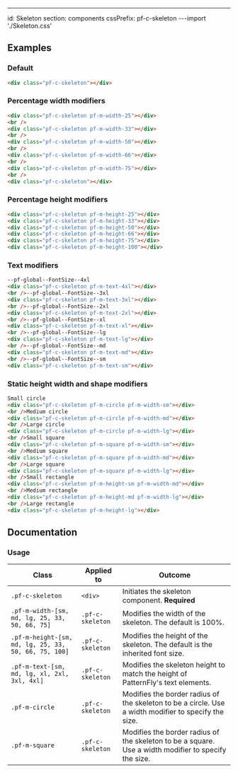 ---
id: Skeleton
section: components
cssPrefix: pf-c-skeleton
---import './Skeleton.css'

## Examples

### Default

```html
<div class="pf-c-skeleton"></div>

```

### Percentage width modifiers

```html
<div class="pf-c-skeleton pf-m-width-25"></div>
<br />
<div class="pf-c-skeleton pf-m-width-33"></div>
<br />
<div class="pf-c-skeleton pf-m-width-50"></div>
<br />
<div class="pf-c-skeleton pf-m-width-66"></div>
<br />
<div class="pf-c-skeleton pf-m-width-75"></div>
<br />
<div class="pf-c-skeleton"></div>

```

### Percentage height modifiers

```html
<div class="pf-c-skeleton pf-m-height-25"></div>
<div class="pf-c-skeleton pf-m-height-33"></div>
<div class="pf-c-skeleton pf-m-height-50"></div>
<div class="pf-c-skeleton pf-m-height-66"></div>
<div class="pf-c-skeleton pf-m-height-75"></div>
<div class="pf-c-skeleton pf-m-height-100"></div>

```

### Text modifiers

```html
--pf-global--FontSize--4xl
<div class="pf-c-skeleton pf-m-text-4xl"></div>
<br />--pf-global--FontSize--3xl
<div class="pf-c-skeleton pf-m-text-3xl"></div>
<br />--pf-global--FontSize--2xl
<div class="pf-c-skeleton pf-m-text-2xl"></div>
<br />--pf-global--FontSize--xl
<div class="pf-c-skeleton pf-m-text-xl"></div>
<br />--pf-global--FontSize--lg
<div class="pf-c-skeleton pf-m-text-lg"></div>
<br />--pf-global--FontSize--md
<div class="pf-c-skeleton pf-m-text-md"></div>
<br />--pf-global--FontSize--sm
<div class="pf-c-skeleton pf-m-text-sm"></div>

```

### Static height width and shape modifiers

```html
Small circle
<div class="pf-c-skeleton pf-m-circle pf-m-width-sm"></div>
<br />Medium circle
<div class="pf-c-skeleton pf-m-circle pf-m-width-md"></div>
<br />Large circle
<div class="pf-c-skeleton pf-m-circle pf-m-width-lg"></div>
<br />Small square
<div class="pf-c-skeleton pf-m-square pf-m-width-sm"></div>
<br />Medium square
<div class="pf-c-skeleton pf-m-square pf-m-width-md"></div>
<br />Large square
<div class="pf-c-skeleton pf-m-square pf-m-width-lg"></div>
<br />Small rectangle
<div class="pf-c-skeleton pf-m-height-sm pf-m-width-md"></div>
<br />Medium rectangle
<div class="pf-c-skeleton pf-m-height-md pf-m-width-lg"></div>
<br />Large rectangle
<div class="pf-c-skeleton pf-m-height-lg"></div>

```

## Documentation

### Usage

| Class                                                | Applied to       | Outcome                                                                                              |
| ---------------------------------------------------- | ---------------- | ---------------------------------------------------------------------------------------------------- |
| `.pf-c-skeleton`                                     | `<div>`          | Initiates the skeleton component. **Required**                                                       |
| `.pf-m-width-[sm, md, lg, 25, 33, 50, 66, 75]`       | `.pf-c-skeleton` | Modifies the width of the skeleton. The default is 100%.                                             |
| `.pf-m-height-[sm, md, lg, 25, 33, 50, 66, 75, 100]` | `.pf-c-skeleton` | Modifies the height of the skeleton. The default is the inherited font size.                         |
| `.pf-m-text-[sm, md, lg, xl, 2xl, 3xl, 4xl]`         | `.pf-c-skeleton` | Modifies the skeleton height to match the height of PatternFly's text elements.                      |
| `.pf-m-circle`                                       | `.pf-c-skeleton` | Modifies the border radius of the skeleton to be a circle. Use a width modifier to specify the size. |
| `.pf-m-square`                                       | `.pf-c-skeleton` | Modifies the border radius of the skeleton to be a square. Use a width modifier to specify the size. |
